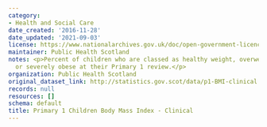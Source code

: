 ```yaml
---
category:
- Health and Social Care
date_created: '2016-11-28'
date_updated: '2021-09-03'
license: https://www.nationalarchives.gov.uk/doc/open-government-licence/version/3/
maintainer: Public Health Scotland
notes: <p>Percent of children who are classed as healthy weight, overweight, obese
  or severely obese at their Primary 1 review.</p>
organization: Public Health Scotland
original_dataset_link: http://statistics.gov.scot/data/p1-BMI-clinical
records: null
resources: []
schema: default
title: Primary 1 Children Body Mass Index - Clinical
---
```

